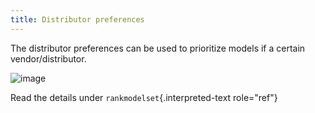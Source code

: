 ```yaml
---
title: Distributor preferences
---
```


The distributor preferences can be used to prioritize models if a
certain vendor/distributor.

![image](http://img.swift-project.org/distributorprefs.png)

Read the details under `rankmodelset`{.interpreted-text role="ref"}
